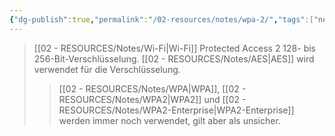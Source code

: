```yaml
---
{"dg-publish":true,"permalink":"/02-resources/notes/wpa-2/","tags":["netzwerk/wifi","kryptografie/wifi"],"noteIcon":"","updated":"2025-08-26T16:35:09.208+02:00"}
---
```


>[[02 - RESOURCES/Notes/Wi-Fi\|Wi-Fi]] Protected Access 2
>128- bis 256-Bit-Verschlüsselung.
>[[02 - RESOURCES/Notes/AES\|AES]] wird verwendet für die Verschlüsselung.
>>[[02 - RESOURCES/Notes/WPA\|WPA]], [[02 - RESOURCES/Notes/WPA2\|WPA2]] und [[02 - RESOURCES/Notes/WPA2-Enterprise\|WPA2-Enterprise]] werden immer noch verwendet, gilt aber als unsicher.